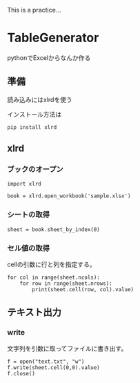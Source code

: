 This is a practice...

# TableGenerator
pythonでExcelからなんか作る

## 準備
読み込みにはxlrdを使う

インストール方法は
```
pip install xlrd
```

## xlrd
### ブックのオープン
```
import xlrd
 
book = xlrd.open_workbook('sample.xlsx')
```

### シートの取得
```
sheet = book.sheet_by_index(0)
```

### セル値の取得
cellの引数に行と列を指定する。
```
for col in range(sheet.ncols):
    for row in range(sheet.nrows):
        print(sheet.cell(row, col).value)
```

## テキスト出力
### write
文字列を引数に取ってファイルに書き出す。
```
f = open("text.txt", "w")
f.write(sheet.cell(0,0).value)
f.close()
```
